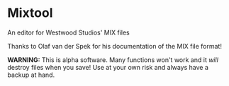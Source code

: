 # Mixtool
An editor for Westwood Studios' MIX files

Thanks to Olaf van der Spek for his documentation of the MIX file format!

**WARNING:** This is alpha software. Many functions won't work and it _will_ destroy files when you save! Use at your own risk and always have a backup at hand.
